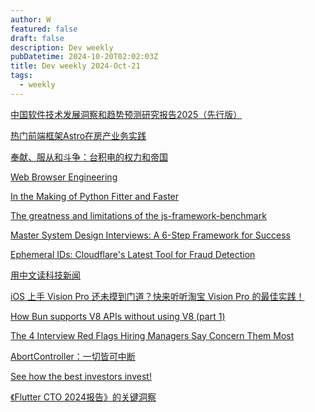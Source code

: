 ```yaml
---
author: W
featured: false
draft: false
description: Dev weekly
pubDatetime: 2024-10-20T02:02:03Z
title: Dev weekly 2024-Oct-21
tags:
  - weekly
---
```


[中国软件技术发展洞察和趋势预测研究报告2025（先行版）](https://www.infoq.cn/minibook/j5EAaLjyiMN48OmOjGaT)

[热门前端框架Astro在房产业务实践](https://mp.weixin.qq.com/s?__biz=MzI1NDc5MzIxMw%3D%3D&abtest_cookie=AAACAA%3D%3D&ascene=56&chksm=eb7917c1440bc7620e7cacf19d1214f758a7a16961291f5c2b62d8d0324dd43c9793a51bce70&clicktime=1728720706&countrycode=CN&devicetype=android-34&enterid=1728720706&exportkey=n_ChQIAhIQ3whYsLNOcjJV7TThCfLK4xLjAQIE97dBBAEAAAAAAM9OCyVZFZ0AAAAOpnltbLcz9gKNyK89dVj0DEEoWU69LJg2s3BlDdl2xWG1nzVc3zIBC2HTqM8BgynvRb9fqY4bf2l8jL9ilY7RzDowpeFxl%2BzPWCewdyeEfDqopB0autqa5q%2FOd%2FpEDuzLHrjBlue%2FFMJs7q743ecOnHGC5BYFqiutDJpxSyYTxCET00p3%2B7aWcpke8Hv%2BBGJCdX7IN42xSI5tybbFiNXm6kg37yBe5AvICBCgz7%2FFMhgRlyqyKYvMwTM8JQ9hdOFRe0eube%2FJZf%2FddHa%2B&fasttmpl_flag=0&fasttmpl_fullversion=7423634-zh_CN-zip&fasttmpl_type=0&finder_biz_enter_id=4&flutter_pos=1&idx=1&lang=zh_CN&mid=2247497705&nettype=WIFI&pass_ticket=W9G6Td6AUTMJhlwaa4fiMA3HjoVurvp9bT2JioI4QVIgIbfFRTUrt7vrFvc67af7&ranksessionid=1728720620&realreporttime=1728720706391&scene=90&session_us=gh_a23aa6d3e68d&sessionid=1728720701&sn=5d59edbe478c7a86617dc41d015143df&subscene=93&utm_source=pocket_shared&version=280033f2&wx_header=3&xtrack=1)

[奉献、服从和斗争：台积电的权力和帝国](https://mp.weixin.qq.com/s?__biz=MzU4NDY2MDMzMA%3D%3D&abtest_cookie=AAACAA%3D%3D&ascene=56&chksm=fcd07cbed1bd34352eb3e6a30d5b909e987a3915f45174d6288eca378267ed64d502edd13cce&clicktime=1729208309&countrycode=CN&devicetype=android-34&enterid=1729208309&exportkey=n_ChQIAhIQQS5EDr1zfGJX2oUgy0219xLjAQIE97dBBAEAAAAAAGYRBwA5T%2B0AAAAOpnltbLcz9gKNyK89dVj0i3ZVP0Q4C4Yw9b5RcyO4jGMIWaqLbx3BWckYYYqfT9XLud2B8FM3gDekke2LIE8OZ1acdCh%2BpvexnMT79UnjO5T0MIiIs5B4oUXECWUA22fbplrq40VyYQDX2xH0nw0Ca%2Br152LK9FZiAhKS4%2BetwyYoMneSW6Tu0aBBNcI%2F9cBd%2BcNAxk3lQIkL8XszRqIoGBN4JcEy6PYwOccbUt%2B%2F3YN0JrFQf8JDbr%2BmSoP52eFlfOBPEE4XONG%2B1%2F5%2F&fasttmpl_flag=0&fasttmpl_fullversion=7430984-zh_CN-zip&fasttmpl_type=0&finder_biz_enter_id=4&flutter_pos=6&idx=1&lang=zh_CN&mid=2247492843&nettype=WIFI&pass_ticket=NV5UtLThWSkIlbDSfTSdoRunwiM3JWDSgpEt9efcwWKTfEk9vG8m8Lfz58aa6Zk5&ranksessionid=1729207592&realreporttime=1729208309076&scene=90&session_us=gh_f05e41738ac2&sessionid=1729208273&sn=cc36a4bb3fc33d109a5c13db915452af&subscene=93&utm_source=pocket_shared&version=28003533&wx_header=3&xtrack=1)

[Web Browser Engineering](https://browser.engineering/index.html)

[In the Making of Python Fitter and Faster](https://sumercip.com/posts/making-python-fitter-and-faster/?s=09&utm_source=pocket_shared)

[The greatness and limitations of the js-framework-benchmark](https://nolanlawson.com/2024/10/13/the-greatness-and-limitations-of-the-js-framework-benchmark/?utm_source=pocket_shared)

[Master System Design Interviews: A 6-Step Framework for Success](https://engineeringatscale.substack.com/p/system-design-interview-success-six-step-framework?r=8sprj&triedRedirect=true&utm_source=pocket_shared)

[Ephemeral IDs: Cloudflare's Latest Tool for Fraud Detection](https://www.infoq.com/news/2024/10/cloudflare-ephemeral-id/?utm_source=pocket_shared)

[用中文读科技新闻](https://zeli.app/zh)

[iOS 上手 Vision Pro 还未摸到门道？快来听听淘宝 Vision Pro 的最佳实践！](https://mp.weixin.qq.com/s?__biz=MzUxMzcxMzE5Ng%3D%3D&abtest_cookie=AAACAA%3D%3D&ascene=56&chksm=f80c29ea5f626185324dbb1a7720c82792f18e14b323ed829ce83e55f31b318ed3fe1efd72e0&clicktime=1728889473&countrycode=CN&devicetype=android-34&enterid=1728889473&exportkey=n_ChQIAhIQ4SjjifjSgTt1IDUbG6BM7xLWAQIE97dBBAEAAAAAAKdYKrlH8uQAAAAOpnltbLcz9gKNyK89dVj0rqRbcH5dOqNcVvSX7J7%2BOcp5R%2BH%2FSIQiGghpbX39BYkAt9jHnpDywBRta%2B%2BrzYpkCd%2FfhyH5jR9TmmLgbn0lKdU2V2bpoupCDwaKOWFJo5Jc%2Fh1Z5ObIHFF0wcyTrWXz670BGkRfG0vwxqZpnp%2FiXQTAo8U9bCtXxoAnnE2ZGzMZATuWltzf5U%2F%2FTjkD8890lq6rdnwxc%2BCZ7INS0n3lfx%2BmZNb8mEQR%2F6p1alUWZkY%3D&fasttmpl_flag=0&fasttmpl_fullversion=7423634-zh_CN-zip&fasttmpl_type=0&finder_biz_enter_id=4&flutter_pos=2&idx=1&lang=zh_CN&mid=2247525372&nettype=3gnet&pass_ticket=g8fAy8Yzx6Xqn02gvJmShISSEA%2F%2BXdezxQg3qJPUCuHsGytg8vZilvxlf5%2BEJlmK&ranksessionid=1728888613&realreporttime=1728889473348&scene=90&session_us=gh_001f9d8a99b5&sessionid=1728889465&sn=0dfdeca47a1d33a1216ed60ecf40e0be&subscene=93&utm_source=pocket_shared&version=28003339&wx_header=3&xtrack=1&poc_token=HFJUE2ejhA_Vhp_tI8BlrcLkqzU6G77WwWUe1SCA)

[How Bun supports V8 APIs without using V8 (part 1)](https://bun.sh/blog/how-bun-supports-v8-apis-without-using-v8-part-1?utm_source=pocket_shared)

[The 4 Interview Red Flags Hiring Managers Say Concern Them Most](https://hbr.org/2024/10/the-4-interview-red-flags-hiring-managers-say-concern-them-most?utm_source=pocket_shared)

[AbortController：一切皆可中断](https://mp.weixin.qq.com/s?__biz=MzkzMjIxNTcyMA%3D%3D&abtest_cookie=AAACAA%3D%3D&ascene=56&chksm=c375c6766e1116657cef9bce55e394d8e98fa7c03906bdff0ca0aa43f687a04a14e56ef222bb&clicktime=1729128801&countrycode=CN&devicetype=android-34&enterid=1729128801&exportkey=n_ChQIAhIQYmLfFFrBM%2F252Q77S3tSSBLjAQIE97dBBAEAAAAAABmBJCM7ZFwAAAAOpnltbLcz9gKNyK89dVj0tk%2BHk91Rj22vD%2BBDdAj%2FZbmep5YBxjDE%2F7%2Bvrhnl7a90ewHbXds1zRueq7UmPmmOCasmNN6pbXkPe0WEDc6eqn%2F48aDAMgOBpaWfbljOXRILdhynl64T9xIvc5A9qAl8i0pWBk3dajpiBbHUDLGQc%2FckEW7I5AaF5w2RO2zMUm0m8ht%2B7mF8jy8D%2BRTExtd8k1yavNI0Odk0w3vH%2BD%2Fie%2FS0VghqxVS1prQ5C8wIImvKPK60nBmMqjsSa3qb&fasttmpl_flag=0&fasttmpl_fullversion=7429186-zh_CN-zip&fasttmpl_type=0&finder_biz_enter_id=4&flutter_pos=6&idx=1&lang=zh_CN&mid=2247494654&nettype=3gnet&pass_ticket=Ep4riQULqxebSjS82PRrtC3MOtxWbtn502IImF0AM8N1HKEbdanVR0TJOSn8jgTj&ranksessionid=1729126108&realreporttime=1729128801704&scene=90&session_us=gh_52d0bec584f9&sessionid=1729128544&sn=39f28325c402774cf616820777f1923d&subscene=93&utm_source=pocket_shared&version=28003533&wx_header=3&xtrack=1)

[See how the best investors invest!](https://stockcircle.com/)

[《Flutter CTO 2024报告》的关键洞察](https://mp.weixin.qq.com/s?__biz=MjM5MTA1MjAxMQ%3D%3D&abtest_cookie=AAACAA%3D%3D&ascene=56&chksm=bc37a47aad8663f7067e42828124cbed5cce3f3f23e2acae988ad739e697039fced48bfffe80&clicktime=1729156750&countrycode=CN&devicetype=android-34&enterid=1729156750&exportkey=n_ChQIAhIQ5ewC2Zxr3gNDavycjNO6DBLjAQIE97dBBAEAAAAAABSUJUeUP3QAAAAOpnltbLcz9gKNyK89dVj0aA32%2BrTvK17LY2fcNoT%2BU7%2BCUShMLZWGXFXzPo7jA%2Fz%2FYFYrtlfFsW6X8%2BehZAtGFT9GCC%2FPJOeo7pr6HcD19xIImxRsaJVEn43Xc3baPbsZkKnR9uR2%2Bsy5AQkeh9V02YzAkWbM6JiGfQ8SSuumCmWnnnJhsS3wmFFhdmxz%2F7wY6FD%2FORl1YS9hcgxYB5unzX35c7o8bBh3NW6n79%2BsnaRJRdxpHaq4PlGlWRQHf1GoZm14wpdfl%2FGHT5yP&fasttmpl_flag=0&fasttmpl_fullversion=7429680-zh_CN-zip&fasttmpl_type=0&finder_biz_enter_id=4&flutter_pos=10&idx=1&lang=zh_CN&mid=2651273540&nettype=3gnet&pass_ticket=hY%2FozsiEQamuo48y4d7aCx%2BtNPkBeZyq2asGa49hOZ2o9lqkFNrQ0n9%2Fh84NbqTr&ranksessionid=1729156665&realreporttime=1729156750501&scene=90&session_us=gh_780d1f7a7e67&sessionid=1729156722&sn=97d188f4edf0c7d0ddc498d69bcc94ec&subscene=93&utm_source=pocket_shared&version=28003533&wx_header=3&xtrack=1)

[]()

[]()

[]()

[]()

[]()

[]()

[]()

[]()

[]()

[]()

[]()

[]()

[]()

[]()

[]()

[]()

[]()

[]()

[]()

[]()

[]()

[]()

[]()

[]()

[]()

[]()

[]()

[]()

[]()

[]()

[]()

[]()

[]()

[]()

[]()

[]()

[]()

[]()

[]()

[]()

[]()

[]()

[]()

[]()

[]()

[]()

[]()

[]()

[]()

[]()

[]()

[]()

[]()

[]()

[]()

[]()

[]()

[]()

[]()

[]()

[]()

[]()

[]()

[]()

[]()

[]()

[]()

[]()

[]()

[]()

[]()

[]()

[]()

[]()

[]()

[]()

[]()

[]()

[]()

[]()

[]()

[]()

[]()

[]()

[]()

[]()

[]()

[]()

[]()

[]()

[]()

[]()

[]()

[]()

[]()

[]()

[]()

[]()

[]()

[]()

[]()

[]()

[]()

[]()

[]()

[]()

[]()

[]()

[]()

[]()

[]()

[]()

[]()

[]()

[]()

[]()

[]()

[]()

[]()

[]()

[]()

[]()

[]()

[]()

[]()

[]()

[]()

[]()

[]()

[]()

[]()

[]()

[]()

[]()

[]()

[]()

[]()

[]()

[]()

[]()

[]()

[]()

[]()

[]()

[]()

[]()

[]()

[]()

[]()

[]()

[]()

[]()

[]()

[]()

[]()

[]()

[]()

[]()

[]()

[]()

[]()

[]()

[]()

[]()

[]()

[]()

[]()

[]()

[]()

[]()

[]()

[]()

[]()

[]()

[]()

[]()

[]()

[]()

[]()

[]()

[]()

[]()

[]()

[]()

[]()

[]()

[]()

[]()

[]()

[]()

[]()

[]()

[]()

[]()

[]()

[]()

[]()

[]()

[]()

[]()

[]()

[]()

[]()

[]()

[]()

[]()

[]()

[]()

[]()

[]()

[]()

[]()

[]()

[]()

[]()

[]()

[]()

[]()

[]()

[]()

[]()

[]()

[]()

[]()

[]()

[]()

[]()

[]()

[]()

[]()

[]()

[]()

[]()

[]()

[]()

[]()

[]()

[]()

[]()

[]()

[]()

[]()

[]()

[]()

[]()

[]()

[]()

[]()

[]()

[]()

[]()

[]()

[]()

[]()

[]()

[]()

[]()

[]()

[]()

[]()

[]()

[]()

[]()

[]()

[]()

[]()

[]()

[]()

[]()

[]()
